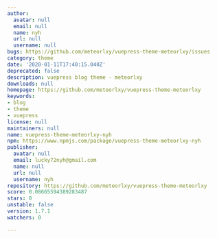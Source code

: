 ```yaml
---
author:
  avatar: null
  email: null
  name: nyh
  url: null
  username: null
bugs: https://github.com/meteorlxy/vuepress-theme-meteorlxy/issues
category: theme
date: '2020-01-11T17:40:15.040Z'
deprecated: false
description: vuepress blog theme - meteorlxy
downloads: null
homepage: https://github.com/meteorlxy/vuepress-theme-meteorlxy
keywords:
- blog
- theme
- vuepress
license: null
maintainers: null
name: vuepress-theme-meteorlxy-nyh
npm: https://www.npmjs.com/package/vuepress-theme-meteorlxy-nyh
publisher:
  avatar: null
  email: lucky72nyh@gmail.com
  name: null
  url: null
  username: nyh
repository: https://github.com/meteorlxy/vuepress-theme-meteorlxy
score: 0.08665594389283487
stars: 0
unstable: false
version: 1.7.1
watchers: 0

---
```


